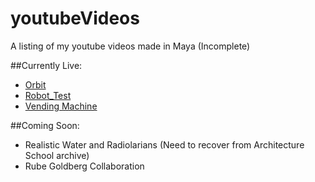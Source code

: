 # youtubeVideos
A listing of my youtube videos made in Maya (Incomplete)

##Currently Live:

* [Orbit](https://www.youtube.com/watch?v=FDW0x6zhjLc)
* [Robot_Test](https://www.youtube.com/watch?v=UsPhvXUZpqQ)
* [Vending Machine](https://www.youtube.com/watch?v=j1LlC-pwarw)

##Coming Soon:

* Realistic Water and Radiolarians (Need to recover from Architecture School archive)
* Rube Goldberg Collaboration
